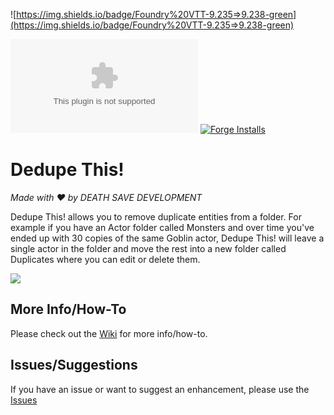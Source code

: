 ![https://img.shields.io/badge/Foundry%20VTT-9.235=>9.238-green](https://img.shields.io/badge/Foundry%20VTT-9.235=>9.238-green)

![GitHub downloads (latest)](https://img.shields.io/github/downloads-pre/death-save/dedupe-this/latest/module.zip)
[![Forge Installs](https://img.shields.io/badge/dynamic/json?label=Forge%20Install%20Base&query=package.installs&suffix=%&url=https://forge-vtt.com/api/bazaar/package/dedupe-this&colorB=brightgreen)](https://forge-vtt.com/)

# Dedupe This!
*Made with ❤️ by DEATH SAVE DEVELOPMENT*

Dedupe This! allows you to remove duplicate entities from a folder. For example if you have an Actor folder called Monsters and over time you've ended up with 30 copies of the same Goblin actor, Dedupe This! will leave a single actor in the folder and move the rest into a new folder called Duplicates where you can edit or delete them.

![](https://github.com/death-save/dedupe-this/wiki/img/demo.gif)

## More Info/How-To
Please check out the [Wiki](/wiki/) for more info/how-to.

## Issues/Suggestions
If you have an issue or want to suggest an enhancement, please use the [Issues](/issues/)